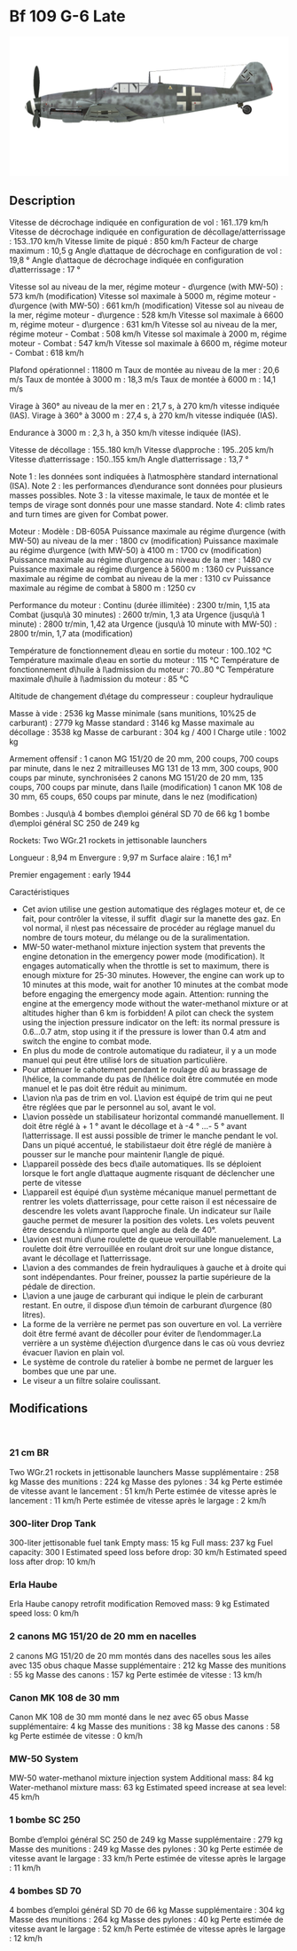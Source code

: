 ﻿# Bf 109 G-6 Late

![bf109g6late](../images/bf109g6late.png)

## Description

Vitesse de décrochage indiquée en configuration de vol : 161..179 km/h
Vitesse de décrochage indiquée en configuration de décollage/atterrissage : 153..170 km/h
Vitesse limite de piqué : 850 km/h
Facteur de charge maximum : 10,5 g
Angle d\attaque de décrochage en configuration de vol : 19,8 °
Angle d\attaque de décrochage indiquée en configuration d\atterrissage : 17 °

Vitesse sol au niveau de la mer, régime moteur - d\urgence (with MW-50) : 573 km/h (modification)
Vitesse sol maximale à 5000 m, régime moteur - d\urgence (with MW-50) : 661 km/h (modification)
Vitesse sol au niveau de la mer, régime moteur - d\urgence : 528 km/h
Vitesse sol maximale à 6600 m, régime moteur - d\urgence : 631 km/h
Vitesse sol au niveau de la mer, régime moteur - Combat : 508 km/h
Vitesse sol maximale à 2000 m, régime moteur - Combat : 547 km/h
Vitesse sol maximale à 6600 m, régime moteur - Combat : 618 km/h

Plafond opérationnel : 11800 m
Taux de montée au niveau de la mer : 20,6 m/s
Taux de montée à 3000 m : 18,3 m/s
Taux de montée à 6000 m : 14,1 m/s

Virage à 360° au niveau de la mer en : 21,7 s, à 270 km/h vitesse indiquée (IAS).
Virage à 360° à 3000 m : 27,4 s, à 270 km/h vitesse indiquée (IAS).

Endurance à 3000 m : 2,3 h, à 350 km/h vitesse indiquée (IAS).

Vitesse de décollage : 155..180 km/h
Vitesse d\approche : 195..205 km/h
Vitesse d\atterrissage : 150..155 km/h
Angle d\atterrissage : 13,7 °

Note 1 : les données sont indiquées à l\atmosphère standard international (ISA).
Note 2 : les performances d\endurance sont données pour plusieurs masses possibles.
Note 3 : la vitesse maximale, le taux de montée et le temps de virage sont donnés pour une masse standard.
Note 4: climb rates and turn times are given for Combat power.

Moteur :
Modèle : DB-605A
Puissance maximale au régime d\urgence (with MW-50) au niveau de la mer : 1800 cv (modification)
Puissance maximale au régime d\urgence (with MW-50) à 4100 m : 1700 cv (modification)
Puissance maximale au régime d\urgence au niveau de la mer : 1480 cv
Puissance maximale au régime d\urgence à 5600 m : 1360 cv
Puissance maximale au régime de combat au niveau de la mer : 1310 cv
Puissance maximale au régime de combat à 5800 m : 1250 cv

Performance du moteur :
Continu (durée illimitée) : 2300 tr/min, 1,15 ata
Combat (jusqu\à 30 minutes) : 2600 tr/min, 1,3 ata
Urgence (jusqu\à 1 minute) : 2800 tr/min, 1,42 ata
Urgence (jusqu\à 10 minute with MW-50) : 2800 tr/min, 1,7 ata (modification)

Température de fonctionnement d\eau en sortie du moteur : 100..102 °C
Température maximale d\eau en sortie du moteur : 115 °C
Température de fonctionnement d\huile à l\admission du moteur : 70..80 °C
Température maximale d\huile à l\admission du moteur : 85 °C

Altitude de changement d\étage du compresseur : coupleur hydraulique

Masse à vide : 2536 kg
Masse minimale (sans munitions, 10%25 de carburant) : 2779 kg
Masse standard : 3146 kg
Masse maximale au décollage : 3538 kg
Masse de carburant : 304 kg / 400 l
Charge utile : 1002 kg

Armement offensif :
1 canon MG 151/20 de 20 mm, 200 coups, 700 coups par minute, dans le nez
2 mitrailleuses MG 131 de 13 mm, 300 coups, 900 coups par minute, synchronisées
2 canons MG 151/20 de 20 mm, 135 coups, 700 coups par minute, dans l\aile (modification)
1 canon MK 108 de 30 mm, 65 coups, 650 coups par minute, dans le nez (modification)

Bombes :
Jusqu\à 4 bombes d\emploi général SD 70 de 66 kg
1 bombe d\emploi général SC 250 de 249 kg

Rockets:
Two WGr.21 rockets in jettisonable launchers

Longueur : 8,94 m
Envergure : 9,97 m
Surface alaire : 16,1 m²

Premier engagement : early 1944

Caractéristiques
- Cet avion utilise une gestion automatique des réglages moteur et, de ce fait, pour contrôler la vitesse, il suffit  d\agir sur la manette des gaz. En vol normal, il n\est pas nécessaire de procéder au réglage manuel du nombre de tours moteur, du mélange ou de la suralimentation.
- MW-50 water-methanol mixture injection system that prevents the engine detonation in the emergency power mode (modification). It engages automatically when the throttle is set to maximum, there is enough mixture for 25-30 minutes. However, the engine can work up to 10 minutes at this mode, wait for another 10 minutes at the combat mode before engaging the emergency mode again. Attention: running the engine at the emergency mode without the water-methanol mixture or at altitudes higher than 6 km is forbidden! A pilot can check the system using the injection pressure indicator on the left: its normal pressure is 0.6...0.7 atm, stop using it if the pressure is lower than 0.4 atm and switch the engine to combat mode.
- En plus du mode de controle automatique du radiateur, il y a  un mode manuel qui peut être utilisé lors de situation particulière.
- Pour atténuer le cahotement pendant le roulage dû au brassage de l\hélice, la commande du pas de l\hélice doit être commutée en mode manuel et le pas doit être réduit au minimum.
- L\avion n\a pas de trim en vol. L\avion est équipé de trim qui ne peut être réglées que par le personnel au sol, avant le vol.
- L\avion possède un stabilisateur horizontal commandé manuellement. Il doit être réglé à + 1 ° avant le décollage et à -4 ° ...- 5 ° avant l\atterrissage. Il est aussi possible de trimer le manche pendant le vol. Dans un piqué accentué, le stabilistaeur doit être réglé de manière à pousser sur le manche pour maintenir l\angle de piqué.
- L\appareil possède des becs d\aile automatiques. Ils se déploient lorsque le fort angle d\attaque augmente risquant de déclencher une perte de vitesse 
- L\appareil est équipé d\un système mécanique manuel permettant de rentrer les volets d\atterrissage, pour cette raison il est nécessaire de descendre les volets avant l\approche finale. Un indicateur sur l\aile gauche permet de mesurer la position des volets. Les volets peuvent être descendu à n\importe quel angle au delà de 40°.
- L\avion est muni d\une roulette de queue verouillable manuelement. La roulette doit être verrouillée en roulant droit sur une longue distance, avant le décollage et l\atterrissage.
- L\avion a des commandes de frein hydrauliques à gauche et à droite qui sont indépendantes. Pour freiner, poussez la partie supérieure de la pédale de direction.
- L\avion a une jauge de carburant qui indique le plein de carburant restant. En outre, il dispose d\un témoin de carburant d\urgence (80 litres).
- La forme de la verrière ne permet pas son ouverture en vol. La verrière doit être fermé avant de décoller pour éviter de l\endommager.La verrière a un système d\éjection d\urgence dans le cas où vous devriez évacuer l\avion en plain vol.
- Le système de controle du ratelier à bombe ne permet de larguer les bombes que une par une.
- Le viseur a un filtre solaire coulissant.

## Modifications
﻿

### 21 cm BR

Two WGr.21 rockets in jettisonable launchers
Masse supplémentaire : 258 kg
Masse des munitions : 224 kg
Masse des pylones : 34 kg
Perte estimée de vitesse avant le lancement : 51 km/h
Perte estimée de vitesse après le lancement : 11 km/h
Perte estimée de vitesse après le largage : 2 km/h﻿

### 300-liter Drop Tank

300-liter jettisonable fuel tank
Empty mass: 15 kg
Full mass: 237 kg
Fuel capacity: 300 l
Estimated speed loss before drop: 30 km/h
Estimated speed loss after drop: 10 km/h﻿

### Erla Haube

Erla Haube canopy retrofit modification
Removed mass: 9 kg
Estimated speed loss: 0 km/h﻿


### 2 canons MG 151/20 de 20 mm en nacelles

2 canons MG 151/20 de 20 mm montés dans des nacelles sous les ailes avec 135 obus chaque
Masse supplémentaire : 212 kg
Masse des munitions : 55 kg
Masse des canons : 157 kg
Perte estimée de vitesse : 13 km/h﻿


### Canon MK 108 de 30 mm

Canon MK 108 de 30 mm monté dans le nez avec 65 obus
Masse supplémentaire: 4 kg
Masse des munitions : 38 kg
Masse des canons : 58 kg
Perte estimée de vitesse : 0 km/h﻿

### MW-50 System

MW-50 water-methanol mixture injection system 
Additional mass: 84 kg
Water-methanol mixture mass: 63 kg
Estimated speed increase at sea level: 45 km/h﻿


### 1 bombe SC 250

Bombe d’emploi général SC 250 de 249 kg
Masse supplémentaire : 279 kg
Masse des munitions : 249 kg
Masse des pylones : 30 kg
Perte estimée de vitesse avant le largage : 33 km/h
Perte estimée de vitesse après le largage : 11 km/h﻿


### 4 bombes SD 70

4 bombes d’emploi général SD 70 de 66 kg
Masse supplémentaire : 304 kg
Masse des munitions : 264 kg
Masse des pylones : 40 kg
Perte estimée de vitesse avant le largage : 52 km/h
Perte estimée de vitesse après le largage : 12 km/h